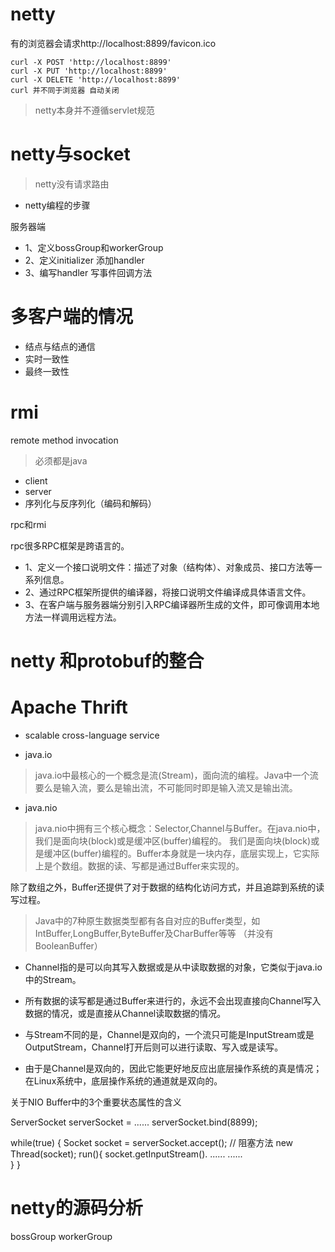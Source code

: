 # netty
有的浏览器会请求http://localhost:8899/favicon.ico

    curl -X POST 'http://localhost:8899'
    curl -X PUT 'http://localhost:8899'
    curl -X DELETE 'http://localhost:8899'
    curl 并不同于浏览器 自动关闭
        
>netty本身并不遵循servlet规范

# netty与socket
>netty没有请求路由

- netty编程的步骤

服务器端 
  - 1、定义bossGroup和workerGroup
  - 2、定义initializer 添加handler
  - 3、编写handler 写事件回调方法

# 多客户端的情况

- 结点与结点的通信
- 实时一致性
- 最终一致性

# rmi

remote method invocation
>必须都是java
- client
- server
- 序列化与反序列化（编码和解码）

rpc和rmi

rpc很多RPC框架是跨语言的。

- 1、定义一个接口说明文件：描述了对象（结构体）、对象成员、接口方法等一系列信息。
- 2、通过RPC框架所提供的编译器，将接口说明文件编译成具体语言文件。
- 3、在客户端与服务器端分别引入RPC编译器所生成的文件，即可像调用本地方法一样调用远程方法。

# netty 和protobuf的整合

# Apache Thrift

- scalable cross-language service

- java.io
>java.io中最核心的一个概念是流(Stream)，面向流的编程。Java中一个流要么是输入流，要么是输出流，不可能同时即是输入流又是输出流。

- java.nio
> java.nio中拥有三个核心概念：Selector,Channel与Buffer。在java.nio中，我们是面向块(block)或是缓冲区(buffer)编程的。
我们是面向块(block)或是缓冲区(buffer)编程的。Buffer本身就是一块内存，底层实现上，它实际上是个数组。数据的读、写都是通过Buffer来实现的。

除了数组之外，Buffer还提供了对于数据的结构化访问方式，并且追踪到系统的读写过程。
>Java中的7种原生数据类型都有各自对应的Buffer类型，如IntBuffer,LongBuffer,ByteBuffer及CharBuffer等等 （并没有BooleanBuffer）

- Channel指的是可以向其写入数据或是从中读取数据的对象，它类似于java.io中的Stream。

- 所有数据的读写都是通过Buffer来进行的，永远不会出现直接向Channel写入数据的情况，或是直接从Channel读取数据的情况。

- 与Stream不同的是，Channel是双向的，一个流只可能是InputStream或是OutputStream，Channel打开后则可以进行读取、写入或是读写。

- 由于是Channel是双向的，因此它能更好地反应出底层操作系统的真是情况；在Linux系统中，底层操作系统的通道就是双向的。

关于NIO Buffer中的3个重要状态属性的含义

ServerSocket serverSocket = ......
serverSocket.bind(8899);

while(true) {
    Socket socket = serverSocket.accept(); // 阻塞方法
    new Thread(socket);
    run(){
        socket.getInputStream().
        ......
        ......    
    }
}

# netty的源码分析

bossGroup 
workerGroup
